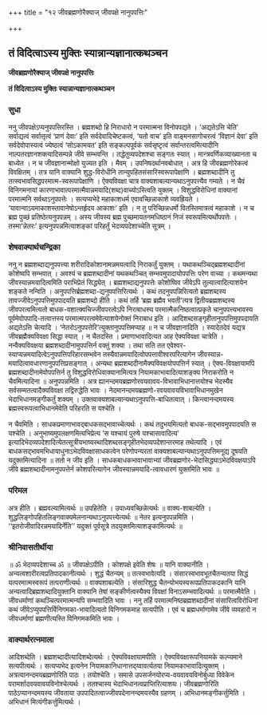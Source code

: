 +++
title = "१२ जीवब्रह्मणोरैक्याज् जीवपक्षे नानुपपत्तिः"

+++


## तं विदित्वाऽस्य मुक्तिः स्यान्नान्यज्ञानात्कथञ्चन

**जीवब्रह्मणोरैक्याज् जीवपक्षे नानुपपत्तिः**

**तं विदित्वाऽस्य मुक्तिः स्यान्नान्यज्ञानात्कथञ्चन**

### **सुधा**

ननु जीवपक्षेऽप्यनुपपत्तिरस्ति । ब्रह्मशब्दो हि निराधारो न परमात्मना विनोपपद्यते । ‘अद्यतेऽत्ति चेति’ सर्वाद्यत्वं सर्वात्तृत्वं ‘प्राणं देवाः’ इति सर्वदेवादिचेष्टकत्वं, ‘यतो वाच’ इति वाङ्मनसागोचरत्वं ‘विज्ञानं देवा’ इति सर्वदेवोपास्यत्वं ज्येष्ठत्वं ‘सोऽकामयत’ इति सङ्कल्पपूर्वकं सर्वसृष्टृत्वं सर्वान्तरत्वमित्यादीनि नाल्पतरज्ञानशक्त्यादिसम्पन्ने जीवे सम्भवन्ति । तद्धेतुव्यपदेशश्चा सङ्गतः स्यात् । मान्त्रवर्णिकव्याख्यानता च बाध्येत । न च जीवज्ञानान्मोक्षो युज्यत इति । मैवम् । उपनिषदर्थानवबोधात् । अत्र हि जीवब्रह्मणोरेकत्वं विवक्षितम् । तत्र यानि वाक्यानि शुद्ध-विरोधीनि तान्युपहितसंसारिस्वरूपापेक्षाणि । ब्रह्मशब्दादीनि तु तत्स्वभावसिद्धपरमात्म-स्वरूपापेक्षाणि । ऐक्यविवक्षा चात्र वाक्यशाबल्यान्यथाऽनुपपत्त्यैव गम्यते । न चैवं विनिगमनायां कारणाभावात्परमात्मैवान्नमयादि(शब्द)वाच्योऽस्त्विति युक्तम् । विशुद्धविरोधिनां वाक्यानां परमात्मनि सर्वथाऽनुपपत्तेः । सत्यप्यभेदे महाकाशधर्म एवावच्छिन्नाकाशे व्यवह्रियते । ‘यावान्वाऽयमाकाशस्तावानेषोऽन्तर्हृदय आकाशः’ इति । न तु परिच्छिन्नधर्मो वितस्तिमात्रत्वं महाकाशे । न च ब्रह्म पुच्छं प्रतिष्ठेत्यनुपपन्नम् । अस्य जीवस्य ब्रह्म पुच्छमायतनमधिष्ठानं निजं स्वरूपमित्यर्थोपपत्तेः । तस्मा‘न्नेतरः’ इत्यनुपपन्नमित्याशङ्कां परिहर्तुं भेदव्यपदेशाच्चेति सूत्रम् ।

### **शेषवाक्यार्थचन्द्रिका**

ननु न ब्रह्मशब्दाद्यनुपपत्त्या शरीरादिकोशानामन्नमयत्वादि निराकर्तुं युक्तम् । यथाकथञ्चिद्ब्रह्मशब्दादीनां कोशेष्वपि सम्भवात् । अवश्यं च ब्रह्मशब्दादीनां यथकथञ्चित् सम्भवमुपादायोपपत्तिः परेण वाच्या । कथमन्यथा जीवस्यान्नमयादित्वमिति पराभिप्रेतं सिद्ध्येत् । ब्रह्मशब्दाद्यनुपपत्तेः कोशोष्विव जीवेऽपि तुल्यात्वादित्याशयेन शङ्कते नन्विति । अनुपपत्तिर्ब्रह्मशब्दा-द्यनुपपत्तिरित्यर्थः । कथं तदनुपपन्निरित्यतो ब्रह्मशब्दस्य तावज्जीवेऽनुपपत्तिमुपपादयति ब्रह्मशब्दो हीति । कथं तर्हि ‘ब्रह्म ब्रह्मैव भवती’त्यत्र द्वितीयब्रह्मशब्दस्य जीवपरत्वमित्यतो बाधक-वशात्क्वचिज्जीवपरत्वेऽपि निराबाधस्य परमात्मैकनिष्ठत्वात्प्रकृते चानुपपत्त्यभावस्य पूर्वमेवोपपादि-तत्वात्तस्य परमात्मपरत्वमेवेत्याशयेनोक्तं निराबाध इति । आदिशब्दसङ्गृहीतानुपपत्तिमुपपदायति अद्यतेऽत्ति चेत्यादि । ‘नेतरोऽनुपपत्तेरि’त्युक्तानुपपत्तिमप्याह ॥ न च जीवज्ञानादिति । स्यादेतदेवं यद्यत्र जीवब्रह्मैक्यविवक्षा सिद्धा स्यात् । न चैतदस्ति । प्रमाणाभावादित्यत आह ऐक्यविवक्षा चात्रेति । नन्वैक्यविवक्षया ब्रह्मशब्दादीनामुपपत्तिर्न वक्तुं शक्या । तथा सति तत एवेश्वर-स्याप्यन्नमयादित्वेऽनुपपत्तिपरिहारसम्भवेन तस्यैवान्नमयादित्वोपपत्तावीश्वरपरित्यागेन जीवस्यान्न-मयादित्वावधारणानुपपत्तिप्रसङ्गात् । अन्यथा ब्रह्मशब्ददीनामैक्यविवक्षयोपपत्तिर्न स्यात् । ऐक्य-विवक्षायामपि ब्रह्मशब्दादीनामेवोपपत्तिर्न तु विशुद्धविरोधिवाक्यानामित्यत्र नियामकाभावादित्याशङ्क्य निराकरोति न चैवमित्यादिना ॥ अनुपपन्नमिति । अत्र ह्यानन्दमयब्रह्मणोरवयवावय-विभावाभिधानात्तयोश्च भेदस्यैव सर्वसम्मतत्वादैक्यविवक्षा तद्विरुद्धेति भावः । नेदमानन्दमयब्रह्मणो-रवयवावयविभावाभिधानमुखेन भेदाभिधानमङ्गीकर्तुं शक्यम् । उक्तवाक्यशाबल्यान्यथाऽनुपपत्ति-बाधितत्वात् । किन्त्वानन्दमयस्य ब्रह्मस्वरूपत्वाभिधानमेवेति परिहरति स यश्चेति ।

न चैवमिति । साधकप्रमाणाभावद्बाधकसद्भावाच्चेत्यर्थः । कथं तदुभयमित्यतो बाधक-सद्भावमुपपादयति स यश्चेति । अनुभाष्यमुपलक्षणमित्यभिप्रेत्य ‘स यश्चायं पुरुषे यश्चासावादित्य’ इत्यादिभेदव्यपदेशादित्येतत्सूत्रीयभाष्यस्थादिशब्दसङ्गृहीतभेदव्यपदेशान्तरमाह तथेत्यादि । एवं बाधकसद्भावमभिधायाधुनाऽभेदविवक्षासाधकत्वेन परेणोपन्यरतां वाक्यशाबल्यान्यथाऽनुपपत्तिमनूद्य दूषयति यदुक्तमित्यादिना ॥ ततो न जीव इति । साधकबाधकभावाभावाभ्यां जीवब्रह्मणोर-भेदासिद्ध्याऽभेदविवक्षयाऽपि जीवे ब्रह्मशब्दादीनामनुपपत्तेर्न कोशपरित्यागेन जीवस्यान्नमयादि-त्वावधारणं युक्तमिति भावः ॥

### **परिमल**

अत्र हीति । ब्रह्मवल्यामित्यर्थः ॥ उपहितेति । उपाध्यवच्छिन्नेत्यर्थः ॥ वाक्य-शाबल्येति । शुद्धलिङ्गोपहितलिङ्गवाक्यमेलनान्यथाऽनुपपत्त्येत्यर्थः ॥ नेतर इत्यनुपपन्नमिति । ‘‘इतरोजीवादिरन्नमयादिर्नेति’’ यदुक्तं पूर्वसूत्रे तदयुक्तमित्याशङ्कामित्यर्थः ॥

### **श्रीनिवासतीर्थीया**

॥ ॐ भेदव्यपदेशाच्च ॐ ॥ जीवपक्षेऽपीति । कोशपक्षे इवेति शेषः ॥ यानि वाक्यानीति । अन्यत्वशारीरत्वप्रतिपादकानीत्यर्थः । शुद्धं चैतन्यम् ॥ तत्स्वभावेत्यदि । संसारस्वभावभूतचैतन्यतया सिद्धं यत्परमात्मस्वरूपं तत्पराणीत्यर्थः ॥ वाक्यशाबल्येति । संसारिशुद्ध चैतन्योभयस्वरूपप्रतिपाकदकानि यानि अन्यत्वादिब्रह्मशब्दादियुक्तानि वाक्यानि तेषां सङ्कीर्णत्वस्यैक्य विवक्षां विनाऽसम्भवादित्यर्थः ॥ परमात्मैवेति । जीवधर्माणां कथञ्चित्परमात्मन्यपि सम्भवादिति भावः । ननु तर्हि परमात्मनिष्ठब्रह्मशब्दादीनां संसारित्वविरोधिनां कथं जीवेऽप्युपपत्तिर्विनिगमका-भावादित्यतो विनिगमकमाह सत्यपीति । एवं च ब्रह्मधर्माणामेव जीवे व्यवहारो न जीवधर्माणां ब्रह्मणीत्यस्ति विनिगमकमिति भावः ।

### **वाक्यार्थरत्नमाला**

आदिशब्देति । ब्रह्मशब्दादीत्यादिशब्देत्यर्थः । ऐक्यविवक्षायामपीति । ऐक्यविवक्षारूपनियामके कल्प्यमाने सत्यपीत्यर्थः । सत्यप्यभेद इत्यनेन नियामकानिधानात्तद्य्वावर्त्यतया नियामकाभावादित्युक्तम् । अत्रत्यानन्दमयब्रह्मणोरिति पाठः । तयोश्चेति । समासे उपसर्जनयोरप्य-वयवावयविनोर्बुध्या विवेकेन परामर्शादवयवावयविनोश्चेत्यर्थः । ततश्चास्य भेदाभिधानत्वप्राप्तिरित्याशयः। जीवब्रह्मणोरिति पाठेऽप्यानन्दमयस्य जीवताया उपपादितत्वाज्जीवपदेनानन्दमयस्यैव ग्रहणम् । अभिधानमङ्गीकर्त्तुमिति । अभिधानं मित्यंगीकर्त्तुमित्यर्थः ।

